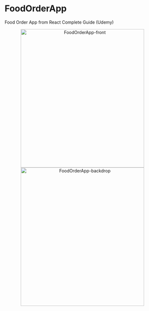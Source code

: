 # FoodOrderApp
Food Order App from React Complete Guide (Udemy)

<p align="center">
  <img alt="FoodOrderApp-front" src="https://user-images.githubusercontent.com/111689342/211157672-f0817604-c3e7-4b51-b5f1-9505fed09b53.png" height="450" width="400">
  <img alt="FoodOrderApp-backdrop" src="https://user-images.githubusercontent.com/111689342/211157717-90651011-0e91-48a4-9bb7-1b86e2494991.png" height="450" width="400">
</p>
